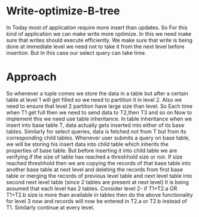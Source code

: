 # Write-optimize-B-tree
In Today most of application require more insert than updates. So For this kind of application we can make write more optimize. In this we need make sure that writes should execute efficiently. We make sure that write is being done at immediate level we need not to take it from the next level before insertion. But In this case our select query can take time.

# Approach
So whenever a tuple comes we store the data in a table but after a certain table at level 1 will get filled so we need to partition it in level 2. Also we need to ensure that level 2 partition have large size than level.
So Each time when T1 get full then we need to send data to T2,then T3 and so on Now to implement this we need use table inheritance.
 In table inheritance when we insert into base table T, data actually gets inserted into either of its base tables.
Similarly for select queries, data is fetched not from T but from its corresponding child tables.
Whenever user submits a query on base table, we will be storing his insert data into child table which inherits the properties of base table. But before inserting it into child table we
are verifying if the size of table has reached a threshhold size or not.
If size reached threshhold then we are copying the records of that base table into another base table at next level and deleting the records from first base table or merging the records of previous level table and next level table into second next level table (since 2 tables are present at next level)
It is being assumed that each level has 2 tables.
Consider level 2- if T1+T2.a OR T1+T2.b size is more than available in tables then do the above functionality for level 3 now and records will now be entered in T2.a or T2.b instead of T1.
Similarly continue at every level.
